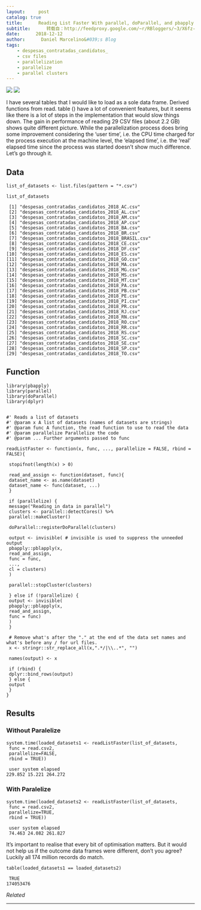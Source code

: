 ```yaml
---
layout:     post
catalog: true
title:      Reading List Faster With parallel, doParallel, and pbapply
subtitle:      转载自：http://feedproxy.google.com/~r/RBloggers/~3/X6fz-_BF0g4/
date:      2018-12-12
author:      Daniel Marcelino&#039;s Blog
tags:
    - despesas_contratadas_candidatos_
    - csv files
    - parallelization
    - parallelize
    - parallel clusters
---
```






![](https://i0.wp.com/danielmarcelino.github.io/img/2018-12-12-reading-list-faster/Multithreading.png?w=456)
![](https://i0.wp.com/danielmarcelino.github.io/img/2018-12-12-reading-list-faster/Multithreading.png?w=456)


I have several tables that I would like to load as a sole data frame. Derived functions from read. table () have a lot of convenient features, but it seems like there is a lot of steps in the implementation that would slow things down. The gain in performance of reading 29 CSV files (about 2.2 GB) shows quite different picture. While the parallelization process does bring some improvement considering the ‘user time’, i.e. the CPU time charged for the process execution at the machine level, the ‘elapsed time’, i.e. the ‘real’ elapsed time since the process was started doesn’t show much difference. Let’s go through it.

## Data

```
list_of_datasets <- list.files(pattern = "*.csv")

list_of_datasets
```

```
 [1] "despesas_contratadas_candidatos_2018_AC.csv" 
 [2] "despesas_contratadas_candidatos_2018_AL.csv" 
 [3] "despesas_contratadas_candidatos_2018_AM.csv" 
 [4] "despesas_contratadas_candidatos_2018_AP.csv" 
 [5] "despesas_contratadas_candidatos_2018_BA.csv" 
 [6] "despesas_contratadas_candidatos_2018_BR.csv" 
 [7] "despesas_contratadas_candidatos_2018_BRASIL.csv"
 [8] "despesas_contratadas_candidatos_2018_CE.csv" 
 [9] "despesas_contratadas_candidatos_2018_DF.csv" 
[10] "despesas_contratadas_candidatos_2018_ES.csv" 
[11] "despesas_contratadas_candidatos_2018_GO.csv" 
[12] "despesas_contratadas_candidatos_2018_MA.csv" 
[13] "despesas_contratadas_candidatos_2018_MG.csv" 
[14] "despesas_contratadas_candidatos_2018_MS.csv" 
[15] "despesas_contratadas_candidatos_2018_MT.csv" 
[16] "despesas_contratadas_candidatos_2018_PA.csv" 
[17] "despesas_contratadas_candidatos_2018_PB.csv" 
[18] "despesas_contratadas_candidatos_2018_PE.csv" 
[19] "despesas_contratadas_candidatos_2018_PI.csv" 
[20] "despesas_contratadas_candidatos_2018_PR.csv" 
[21] "despesas_contratadas_candidatos_2018_RJ.csv" 
[22] "despesas_contratadas_candidatos_2018_RN.csv" 
[23] "despesas_contratadas_candidatos_2018_RO.csv" 
[24] "despesas_contratadas_candidatos_2018_RR.csv" 
[25] "despesas_contratadas_candidatos_2018_RS.csv" 
[26] "despesas_contratadas_candidatos_2018_SC.csv" 
[27] "despesas_contratadas_candidatos_2018_SE.csv" 
[28] "despesas_contratadas_candidatos_2018_SP.csv" 
[29] "despesas_contratadas_candidatos_2018_TO.csv" 
```

## Function

```
library(pbapply)
library(parallel)
library(doParallel)
library(dplyr)


#' Reads a list of datasets
#' @param x A list of datasets (names of datasets are strings)
#' @param func A function, the read function to use to read the data
#' @param parallelize Parallelize the code
#' @param ... Further arguments passed to func

readListFaster <- function(x, func, ..., parallelize = FALSE, rbind = FALSE){

 stopifnot(length(x) > 0)

 read_and_assign <- function(dataset, func){
 dataset_name <- as.name(dataset)
 dataset_name <- func(dataset, ...)
 }

 if (parallelize) {
 message("Reading in data in parallel")
 clusters <- parallel::detectCores() %>%
 parallel::makeCluster()

 doParallel::registerDoParallel(clusters)

 output <- invisible( # invisible is used to suppress the unneeded output
 pbapply::pblapply(x,
 read_and_assign,
 func = func,
 ...,
 cl = clusters)
 )

 parallel::stopCluster(clusters)

 } else if (!parallelize) {
 output <- invisible(
 pbapply::pblapply(x,
 read_and_assign,
 func = func)
 )
 }

 # Remove what's after the "." at the end of the data set names and what's before any / for url files.
 x <- stringr::str_replace_all(x,".*/|\\..*", "")

 names(output) <- x

 if (rbind) {
 dplyr::bind_rows(output)
 } else {
 output
 }
}
```

## Results

### Without Paralelize

```
system.time(loaded_datasets1 <- readListFaster(list_of_datasets, 
 func = read.csv2, 
 parallelize=FALSE, 
 rbind = TRUE))
```

```
 user system elapsed 
229.852 15.221 264.272 
```

### With Paralelize

```
system.time(loaded_datasets2 <- readListFaster(list_of_datasets, 
 func = read.csv2, 
 parallelize=TRUE, 
 rbind = TRUE))
```

```
 user system elapsed 
 74.463 24.082 261.827 
```

It’s important to realise that every bit of optimisation matters. But it would not help us if the outcome data frames were different, don’t you agree? Luckily all 174 million records do match.

```
table(loaded_datasets1 == loaded_datasets2)
```

```
 TRUE 
174053476 
```


*Related*








---
